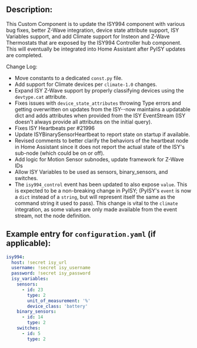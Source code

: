 ## Description:
This Custom Component is to update the ISY994 component with various bug fixes, better Z-Wave integration, device state attribute support, ISY Variables support, and add Climate support for Insteon and Z-Wave Thermostats that are exposed by the ISY994 Controller hub component.  This will eventually be integrated into Home Assistant after PyISY updates are completed.

Change Log:

- Move constants to a dedicated `const.py` file.
- Add support for Climate devices per `climate-1.0` changes.
- Expand ISY Z-Wave support by properly classifying devices using the `devtype.cat` attribute.
- Fixes issues with `device_state_attributes` throwing Type errors and getting overwritten on updates from the ISY--now maintains a updatable dict and adds attributes when provided from the ISY EventStream (ISY doesn't always provide all attributes on the initial query).
- Fixes ISY Heartbeats per #21996
- Update ISYBinarySensorHeartbeat to report state on startup if available.
- Revised comments to better clarify the behaviors of the heartbeat node in Home Assistant since it does not report the actual state of the ISY's sub-node (which could be on or off).
- Add logic for Motion Sensor subnodes, update framework for Z-Wave IDs
- Allow ISY Variables to be used as sensors, binary_sensors, and switches.
- The `isy994_control` event has been updated to also expose `value`.  This is expected to be a non-breaking change in PyISY; (PyISY's `event` is now a `dict` instead of a `string`, but will represent itself the same as the command string it used to pass).  This change is vital to the `climate` integration, as some values are only made available from the event stream, not the node definition.


## Example entry for `configuration.yaml` (if applicable):
```yaml
isy994:
  host: !secret isy_url
  username: !secret isy_username
  password: !secret isy_password
  isy_variables:
    sensors:
      - id: 23
        type: 2
        unit_of_measurement: '%'
        device_class: 'battery'
    binary_sensors:
      - id: 14
        type: 2
    switches:
      - id: 5
        type: 2
```